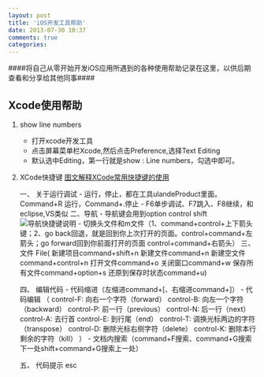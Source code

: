 ```yaml
---
layout: post
title: 'iOS开发工具帮助'
date: 2013-07-30 10:37
comments: true
categories: 
---
```

####将自己从零开始开发iOS应用所遇到的各种使用帮助记录在这里，以供后期查看和分享给其他同事####

Xcode使用帮助
------------
1. show line numbers
	- 打开xcode开发工具
	- 点击屏幕菜单栏Xcode,然后点击Preference,选择Text Editing
	- 默认选中Editing，第一行就是show : Line numbers，勾选中即可。

2. XCode快捷键 [图文解释XCode常用快捷键的使用](http://blog.csdn.net/totogo2010/article/details/7640612)

	一、 关于运行调试
		- 运行，停止，都在工具ulandeProduct里面。Command+R 运行，Command+.停止
		- F6单步调试、F7跳入、F8继续，和eclipse,VS类似
	二、导航
		- 导航键会用到option control shift  ![导航快捷键说明](http://my.csdn.net/uploads/201206/07/1339034665_4239.png)
		- 切换头文件和m文件（1、command+control+上下箭头键；2、go back回退，就是回到你上次打开的页面。control+command+左箭头；go forward回到你前面打开的页面 control+command+右箭头）
	三、文件 File(
		新建项目command+shift+n
		新建文件command+n
		新建空文件command+control+n
		打开文件command+o
		关闭窗口command+w
		保存所有文件command+option+s
		还原到保存时状态command+u)
		
	四、 编辑代码
		- 代码缩进（左缩进command+[、右缩进command+]）
		- 代码编辑 （
			control-F: 向右一个字符（forward）
			control-B: 向左一个字符（backward）
			control-P: 前一行（previous）
			control-N: 后一行（next）
			control-A: 去行首
			control-E: 到行尾（end）
			control-T: 调换光标两边的字符（transpose）
			control-D: 删除光标右侧字符（delete）
			control-K: 删除本行剩余的字符（kill）
		）
		- 文档内搜索（command+F搜索、command+G搜索下一处shift+command+G搜索上一处）
		
	五、 代码提示 
  		esc
		

